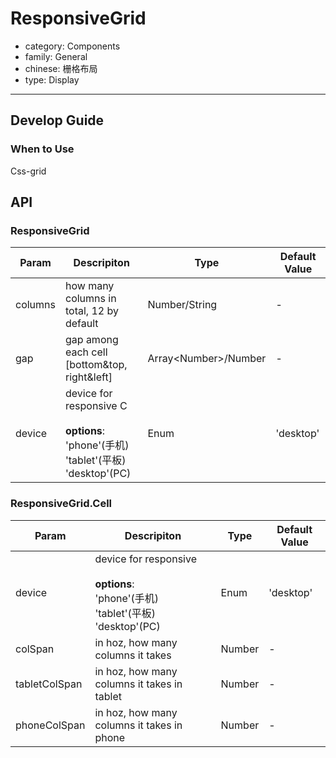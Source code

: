 # ResponsiveGrid

-   category: Components
-   family: General
-   chinese: 栅格布局
-   type: Display

---

## Develop Guide

### When to Use
Css-grid

## API

### ResponsiveGrid

| Param | Descripiton  | Type  | Default Value |
| ------- | -------------------------------------------------------------------------------- | ----------------------- | --------- |
| columns | how many columns in total, 12 by default                                                                   | Number/String           | -         |
| gap     | gap among each cell [bottom&top, right&left]                                          | Array&lt;Number>/Number | -         |
| device  | device for responsive C<br><br>**options**:<br>'phone'(手机)<br>'tablet'(平板)<br>'desktop'(PC) | Enum                    | 'desktop' |

### ResponsiveGrid.Cell

| Param | Descripiton  | Type  | Default Value |
| ------------- | ------------------------------------------------------------------------------- | ------ | --------- |
| device        | device for responsive<br><br>**options**:<br>'phone'(手机)<br>'tablet'(平板)<br>'desktop'(PC) | Enum   | 'desktop' |
| colSpan       | in hoz, how many columns it takes                                                                         | Number | -         |
| tabletColSpan | in hoz, how many columns it takes in tablet                                                                    | Number | -         |
| phoneColSpan  | in hoz, how many columns it takes in phone                                                                   | Number | -         |
